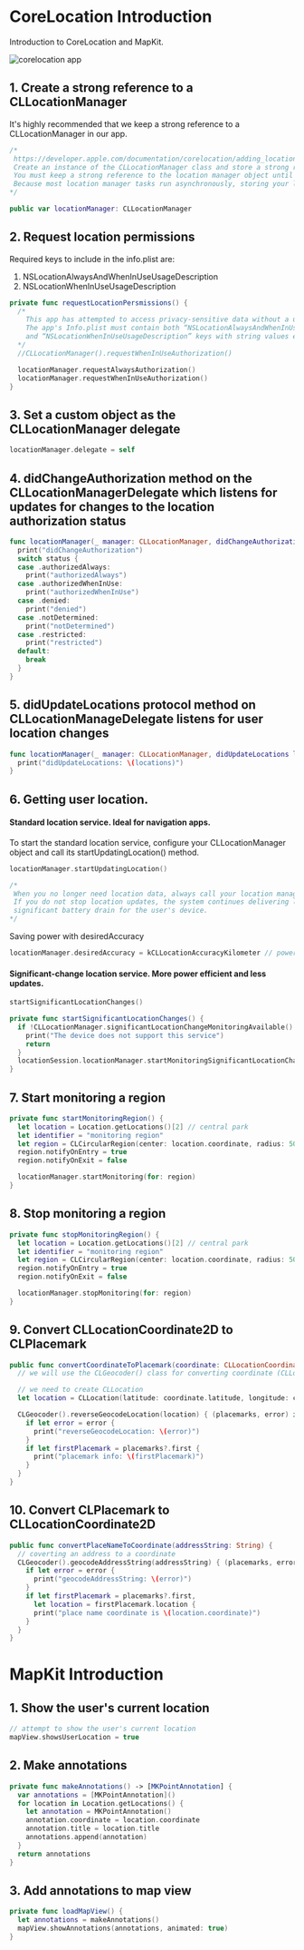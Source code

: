 # CoreLocation Introduction

Introduction to CoreLocation and MapKit.

![corelocation app](Assets/corelocation-app.png)

## 1. Create a strong reference to a CLLocationManager

It's highly recommended that we keep a strong reference to a CLLocationManager in our app.

```swift 
/*
 https://developer.apple.com/documentation/corelocation/adding_location_services_to_your_app
 Create an instance of the CLLocationManager class and store a strong reference to it somewhere in your app.
 You must keep a strong reference to the location manager object until all tasks involving that object complete.
 Because most location manager tasks run asynchronously, storing your location manager in a local variable is insufficient.
*/

public var locationManager: CLLocationManager
```

## 2. Request location permissions 

Required keys to include in the info.plist are: 
1. NSLocationAlwaysAndWhenInUseUsageDescription
2. NSLocationWhenInUseUsageDescription

```swift 
private func requestLocationPersmissions() {
  /*
    This app has attempted to access privacy-sensitive data without a usage description.
    The app's Info.plist must contain both “NSLocationAlwaysAndWhenInUseUsageDescription”
    and “NSLocationWhenInUseUsageDescription” keys with string values explaining to the user how the app uses this data
  */
  //CLLocationManager().requestWhenInUseAuthorization()

  locationManager.requestAlwaysAuthorization()
  locationManager.requestWhenInUseAuthorization()  
}
```

## 3. Set a custom object as the CLLocationManager delegate 

```swift 
locationManager.delegate = self    
```

## 4. didChangeAuthorization method on the CLLocationManagerDelegate which listens for updates for changes to the location authorization status

```swift 
func locationManager(_ manager: CLLocationManager, didChangeAuthorization status: CLAuthorizationStatus) {
  print("didChangeAuthorization")
  switch status {
  case .authorizedAlways:
    print("authorizedAlways")
  case .authorizedWhenInUse:
    print("authorizedWhenInUse")
  case .denied:
    print("denied")
  case .notDetermined:
    print("notDetermined")
  case .restricted:
    print("restricted")
  default:
    break
  }
}
```

## 5. didUpdateLocations protocol method on CLLocationManageDelegate listens for user location changes

```swift 
func locationManager(_ manager: CLLocationManager, didUpdateLocations locations: [CLLocation]) {
  print("didUpdateLocations: \(locations)")
}
```

## 6. Getting user location. 

#### Standard location service. Ideal for navigation apps.

To start the standard location service, configure your CLLocationManager object and call its startUpdatingLocation() method.

```swift 
locationManager.startUpdatingLocation()

/*
 When you no longer need location data, always call your location manager object's stopUpdatingLocation() method.
 If you do not stop location updates, the system continues delivering location data to your app, which could cause
 significant battery drain for the user's device.
*/
```

Saving power with desiredAccuracy 

```swift 
locationManager.desiredAccuracy = kCLLocationAccuracyKilometer // power savings switch to wifi vs GPS when available
```

#### Significant-change location service. More power efficient and less updates.

```swift 
startSignificantLocationChanges()
```

```swift 
private func startSignificantLocationChanges() {
  if !CLLocationManager.significantLocationChangeMonitoringAvailable() {
    print("The device does not support this service")
    return
  }
  locationSession.locationManager.startMonitoringSignificantLocationChanges()
}
```


## 7. Start monitoring a region

```swift 
private func startMonitoringRegion() {
  let location = Location.getLocations()[2] // central park
  let identifier = "monitoring region"
  let region = CLCircularRegion(center: location.coordinate, radius: 500, identifier: identifier)
  region.notifyOnEntry = true
  region.notifyOnExit = false

  locationManager.startMonitoring(for: region)
}
```

## 8. Stop monitoring a region

```swift 
private func stopMonitoringRegion() {
  let location = Location.getLocations()[2] // central park
  let identifier = "monitoring region"
  let region = CLCircularRegion(center: location.coordinate, radius: 500, identifier: identifier)
  region.notifyOnEntry = true
  region.notifyOnExit = false

  locationManager.stopMonitoring(for: region)
}
```

## 9. Convert CLLocationCoordinate2D to CLPlacemark

```swift 
public func convertCoordinateToPlacemark(coordinate: CLLocationCoordinate2D) {
  // we will use the CLGeocoder() class for converting coordinate (CLLocationCoordinate2D) to placemark (CLPlacemark)

  // we need to create CLLocation
  let location = CLLocation(latitude: coordinate.latitude, longitude: coordinate.longitude)

  CLGeocoder().reverseGeocodeLocation(location) { (placemarks, error) in
    if let error = error {
      print("reverseGeocodeLocation: \(error)")
    }
    if let firstPlacemark = placemarks?.first {
      print("placemark info: \(firstPlacemark)")
    }
  }
}
```

## 10. Convert CLPlacemark to CLLocationCoordinate2D

```swift 
public func convertPlaceNameToCoordinate(addressString: String) {
  // coverting an address to a coordinate
  CLGeocoder().geocodeAddressString(addressString) { (placemarks, error) in
    if let error = error {
      print("geocodeAddressString: \(error)")
    }
    if let firstPlacemark = placemarks?.first,
      let location = firstPlacemark.location {
      print("place name coordinate is \(location.coordinate)")
    }
  }
}
```



# MapKit Introduction

## 1. Show the user's current location

```swift 
// attempt to show the user's current location
mapView.showsUserLocation = true
```

## 2. Make annotations 

```swift 
private func makeAnnotations() -> [MKPointAnnotation] {
  var annotations = [MKPointAnnotation]()
  for location in Location.getLocations() {
    let annotation = MKPointAnnotation()
    annotation.coordinate = location.coordinate
    annotation.title = location.title
    annotations.append(annotation)
  }
  return annotations
}
```

## 3. Add annotations to map view 

```swift 
private func loadMapView() {
  let annotations = makeAnnotations()
  mapView.showAnnotations(annotations, animated: true)
}
```

